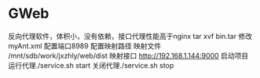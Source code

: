 # GWeb
反向代理软件，体积小，没有依赖，接口代理性能高于nginx
tar xvf bin.tar
修改myAnt.xml
配置端口<localport>8989</localport>
配置映射路径
映射文件
<resource url="/satic">/mnt/sdb/work/jxzhly/web/dist</resource>
映射接口
<resource url="/">http://192.168.1.144:9000</resource>
启动项目
运行代理./service.sh start
关闭代理./service.sh stop
